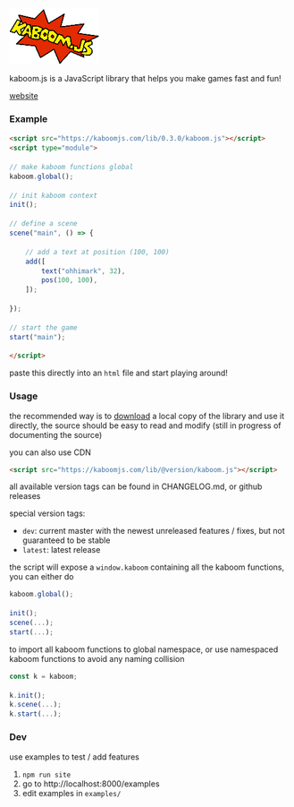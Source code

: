 ![logo](misc/kaboom.png)

kaboom.js is a JavaScript library that helps you make games fast and fun!

[website](https://kaboomjs.com/)

### Example

```html
<script src="https://kaboomjs.com/lib/0.3.0/kaboom.js"></script>
<script type="module">

// make kaboom functions global
kaboom.global();

// init kaboom context
init();

// define a scene
scene("main", () => {

	// add a text at position (100, 100)
	add([
		text("ohhimark", 32),
		pos(100, 100),
	]);

});

// start the game
start("main");

</script>
```

paste this directly into an `html` file and start playing around!

### Usage

the recommended way is to [download](https://kaboomjs.com/lib/latest/kaboom.js) a local copy of the library and use it directly, the source should be easy to read and modify (still in progress of documenting the source)

you can also use CDN

```html
<script src="https://kaboomjs.com/lib/@version/kaboom.js"></script>
```

all available version tags can be found in CHANGELOG.md, or github releases

special version tags:
- `dev`: current master with the newest unreleased features / fixes, but not guaranteed to be stable
- `latest`: latest release

the script will expose a `window.kaboom` containing all the kaboom functions, you can either do

```js
kaboom.global();

init();
scene(...);
start(...);
```

to import all kaboom functions to global namespace, or use namespaced kaboom functions to avoid any naming collision

```js
const k = kaboom;

k.init();
k.scene(...);
k.start(...);
```

### Dev

use examples to test / add features

1. `npm run site`
1. go to http://localhost:8000/examples
1. edit examples in `examples/`
